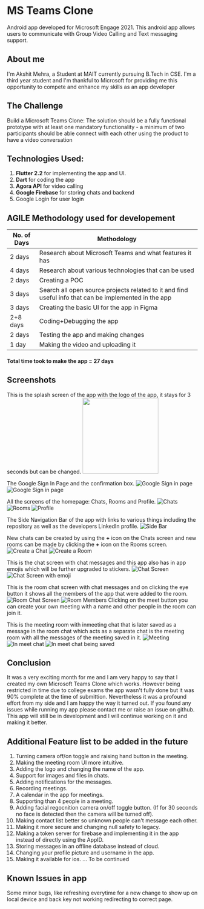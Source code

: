 # MS Teams Clone

Android app developed for Microsoft Engage 2021. This android app allows users to communicate with Group Video Calling and Text messaging support.

## About me
I'm Akshit Mehra, a Student at MAIT currently pursuing B.Tech in CSE. I'm a third year student and I'm thankful to Microsoft for providing me this opportunity to compete and enhance my skills as an app developer

## The Challenge

Build a Microsoft Teams Clone: The solution should be a fully functional prototype with at least one mandatory functionality - a minimum of two participants should be able connect with each other using the product to have a video conversation

## Technologies Used:

1. __Flutter 2.2__ for implementing the app and UI.
2. __Dart__ for coding the app
3. __Agora API__ for video calling
4. __Google Firebase__ for storing chats and backend
5. Google Login for user login


## AGILE Methodology used for developement

|No. of Days|Methodology|
|-------|------------------|
|2 days| Research about Microsoft Teams and what features it has |
|4 days| Research about various technologies that can be used |
|2 days| Creating a POC |
|3 days| Search all open source projects related to it and find useful info that can be implemented in the app |
|3 days| Creating the basic UI for the app in Figma |
|2+8 days| Coding+Debugging the app |
|2 days| Testing the app and making changes |
|1 day| Making the video and uploading it |

#### Total time took to make the app = 27 days

## Screenshots

This is the splash screen of the app with the logo of the app, it stays for 3 seconds but can be changed.
<img src="/screenshots/1.jpg" alt="" width="200"/>

The Google Sign In Page and the confirmation box.
![Google Sign in page](/screenshots/2.jpg)  ![Google Sign in page](/screenshots/3.jpg)

All the screens of the homepage: Chats, Rooms and Profile.
![Chats](/screenshots/5.jpg)  ![Rooms](/screenshots/4.jpg)  ![Profile](/screenshots/6.jpg)

The Side Navigation Bar of the app with links to various things including the repository as well as the developers LinkedIn profile.
![Side Bar](/screenshots/7.jpg)

New chats can be created by using the __+__ icon on the Chats screen and new rooms can be made by clicking the __+__ icon on the Rooms screen.
![Create a Chat](/screenshots/8.jpg)  ![Create a Room](/screenshots/9.jpg)

This is the chat screen with chat messages and this app also has in app emojis which will be further upgraded to stickers.
![Chat Screen](/screenshots/12.jpg)  ![Chat Screen with emoji](/screenshots/13.jpg)

This is the room chat screen with chat messages and on clicking the eye button it shows all the members of the app that were added to the room.
![Room Chat Screen](/screenshots/10.jpg)  ![Room Members](/screenshots/11.jpg)
Clicking on the meet button you can create your own meeting with a name and other people in the room can join it.

This is the meeting room with inmeeting chat that is later saved as a message in the room chat which acts as a separate chat is the meeting room with all the messages of the meeting saved in it. 
![Meeting](/screenshots/14.jpg)  ![In meet chat](/screenshots/15.jpg)  ![In meet chat being saved](/screenshots/16.jpg)

## Conclusion

It was a very exciting month for me and I am very happy to say that I created my own Microsoft Teams Clone which works. However being restricted in time due to college exams the app wasn't fully done but it was 90% complete at the time of submittion. Nevertheless it was a profound effort from my side and I am happy the way it turned out. 
If you found any issues while running my app please contact me or raise an issue on github.
This app will still be in development and I will continue working on it and making it better.

## Additional Feature list to be added in the future

1. Turning camera off/on toggle and raising hand button in the meeting.
2. Making the meeting room UI more intuitive.
3. Adding the logo and changing the name of the app.
4. Support for images and files in chats.
5. Adding notifications for the messages.
6. Recording meetings.
7. A calendar in the app for meetings.
8. Supporting than 4 people in a meeting.
9. Adding facial regocnition camera on/off toggle button. (If for 30 seconds no face is detected then the camera will be turned off). 
10. Making contact list better so unknown people can't message each other.
11. Making it more secure and changing null safety to legacy.
12. Making a token server for firebase and implementing it in the app instead of directly using the AppID.
13. Storing messages in an offline database instead of cloud.
14. Changing your profile picture and username in the app.
15. Making it available for ios.
... To be continued

## Known Issues in app

Some minor bugs, like refreshing everytime for a new change to show up on local device and back key not working redirecting to correct page.

